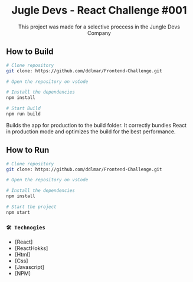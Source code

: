 <h1 align='center'>Jugle Devs - React Challenge #001</h1>

<p align='center'>This project was made for a selective proccess in the Jungle Devs Company</p>

## How to Build

```bash
# Clone repository
git clone: https://github.com/ddlmar/Frontend-Challenge.git

# Open the repository on vsCode

# Install the dependencies
npm install

# Start Build
npm run build
```

Builds the app for production to the build folder.
It correctly bundles React in production mode and optimizes the build for the best performance.

## How to Run

```bash
# Clone repository
git clone: https://github.com/ddlmar/Frontend-Challenge.git

# Open the repository on vsCode

# Install the dependencies
npm install

# Start the project
npm start
```

### `🛠 Technogies`

- [React]
- [ReactHokks]
- [Html]
- [Css]
- [Javascript]
- [NPM]
